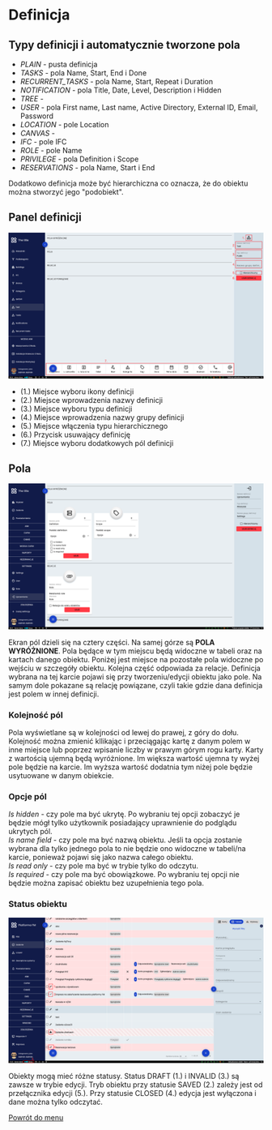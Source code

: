 # Definicja
## Typy definicji i automatycznie tworzone pola
* *PLAIN* - pusta definicja
* *TASKS* - pola Name, Start, End i Done
* *RECURRENT_TASKS* - pola Name, Start, Repeat i Duration
* *NOTIFICATION* - pola Title, Date, Level, Description i Hidden
* *TREE* - 
* *USER* - pola First name, Last name, Active Directory, External ID, Email, Password
* *LOCATION* - pole Location
* *CANVAS* - 
* *IFC* - pole IFC
* *ROLE* - pole Name
* *PRIVILEGE* - pola Definition i Scope
* *RESERVATIONS* - pola Name, Start i End

Dodatkowo definicja może być hierarchiczna co oznacza, że do obiektu można stworzyć jego "podobiekt".  

## Panel definicji
![Panel definicji](panel-definicji.png)

* (1.) Miejsce wyboru ikony definicji
* (2.) Miejsce wprowadzenia nazwy definicji
* (3.) Miejsce wyboru typu definicji
* (4.) Miejsce wprowadzenia nazwy grupy definicji
* (5.) Miejsce włączenia typu hierarchicznego
* (6.) Przycisk usuwający definicję
* (7.) Miejsce wyboru dodatkowych pól definicji


## Pola
![Pola](pola.png)

Ekran pól dzieli się na cztery części. Na samej górze są **POLA WYRÓŻNIONE**. Pola będące w tym miejscu będą widoczne w tabeli oraz na kartach danego obiektu. Poniżej jest miejsce na pozostałe pola widoczne po wejściu w szczegóły obiektu. Kolejna część odpowiada za relacje. Definicja wybrana na tej karcie pojawi się przy tworzeniu/edycji obiektu jako pole. Na samym dole pokazane są relację powiązane, czyli takie gdzie dana definicja jest polem w innej definicji. 

### Kolejność pól
Pola wyświetlane są w kolejności od lewej do prawej, z góry do dołu. Kolejność można zmienić kllikając i przeciągając kartę z danym polem w inne miejsce lub poprzez wpisanie liczby w prawym górym rogu karty. Karty z wartością ujemną będą wyróżnione. Im większa wartość ujemna ty wyżej pole będzie na karcie. Im wyższa wartość dodatnia tym niżej pole będzie usytuowane w danym obiekcie. 

### Opcje pól
*Is hidden* - czy pole ma być ukrytę. Po wybraniu tej opcji zobaczyć je będzie mógł tylko użytkownik posiadający uprawnienie do podglądu ukrytych pól.  
*Is name field* - czy pole ma być nazwą obiektu. Jeśli ta opcja zostanie wybrana dla tylko jednego pola to nie będzie ono widoczne w tabeli/na karcie, ponieważ pojawi się jako nazwa całego obiektu.  
*Is read only* - czy pole ma być w trybie tylko do odczytu.   
*Is required* - czy pole ma być obowiązkowe. Po wybraniu tej opcji nie będzie można zapisać obiektu bez uzupełnienia tego pola. 

### Status obiektu
![Status obiektu](pola-status.png)

Obiekty mogą mieć różne statusy. Status DRAFT (1.) i INVALID (3.) są zawsze w trybie edycji. Tryb obiektu przy statusie SAVED (2.) zależy jest od przełącznika edycji (5.). Przy statusie CLOSED (4.) edycja jest wyłączona i dane można tylko odczytać.


[Powrót do menu](README.md)